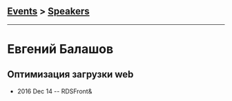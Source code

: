 ## [Events](../README.md) > [Speakers](../speakers.md)
---

# Евгений Балашов

## Оптимизация загрузки web
- 2016 Dec 14 -- RDSFront&amp;    
